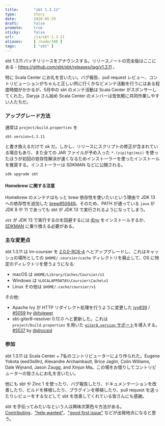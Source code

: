```yaml
---
title:       "sbt 1.3.11"
type:        story
date:        2020-05-29
draft:       false
promote:     true
sticky:      false
url:         /ja/sbt-1.3.11
aliases:     [ /node/340 ]
tags:        [ "sbt" ]
---
```


  [ivy39]: https://github.com/sbt/ivy/pull/39
  [5059]: https://github.com/sbt/sbt/issues/5059
  [5512]: https://github.com/sbt/sbt/pull/5512
  [5497]: https://github.com/sbt/sbt/issues/5497
  [5535]: https://github.com/sbt/sbt/pull/5535
  [5537]: https://github.com/sbt/sbt/pull/5537
  [5540]: https://github.com/sbt/sbt/pull/5540
  [5563]: https://github.com/sbt/sbt/pull/5563
  [5580]: https://github.com/sbt/sbt/pull/5580
  [launcher75]: https://github.com/sbt/launcher/pull/75
  [@itviewer]: https://github.com/itviewer
  [@eed3si9n]: https://github.com/eed3si9n
  [@retronym]: https://github.com/retronym
  [@drocsid]: https://github.com/drocsid
  [@bjaglin]: https://github.com/bjaglin
  [@dwijnand]: https://github.com/dwijnand

sbt 1.3.11 パッチリリースをアナウンスする。リリースノートの完全版はここにある - https://github.com/sbt/sbt/releases/tag/v1.3.11 。

特に Scala Center にお礼を言いたい。バグ報告、pull request レビュー、コントリビューションがちゃんと正しい所に行くかなどメンテ活動を行うにはある程度時間がかかるが、5月中の sbt のメンテ活動は Scala Center がスポンサーしてくれた。Daryja さん始め Scala Center のメンバーは皆気軽に共同作業しやすい人たちだ。

### アップグレード方法

通常は `project/build.properties` を

```
sbt.version=1.3.11
```

と書き換えるだけで ok だ。しかし、リリースにスクリプトの修正が含まれている場合もあり、また全ての JAR ファイルが予め入った `*.(zip|tgz|msi)` を使ったほうが初回の依存性解決が速くなるためインストーラーを使ったインストールを推奨する。インストーラーは SDKMAN などに公開される。

```
sdk upgrade sbt
```

#### Homebrew に関する注意

Homebrew のメンテナはもっと brew 依存性を使いたいという理由で JDK 13 への依存性を追加した [brew#50649](https://github.com/Homebrew/homebrew-core/issues/50649)。そのため、PATH が通っている `java` が JDK 8 や 11 であっても sbt が JDK 13 で実行されるようになってしまう。

`sbt` が JDK 13 で実行するのを回避するには [jEnv](https://www.jenv.be/) をインストールするか、[SDKMAN](https://sdkman.io/) に乗り換える必要がある。

### 主な変更点

sbt 1.3.11 は lm-coursier を [2.0.0-RC6-4](https://github.com/coursier/sbt-coursier/releases/tag/v2.0.0-RC6-4) へとアップグレードし、これはキャッシュの場所としての `$HOME/.coursier/cache` ディレクトリを廃止して、OS に特定のディレクトリを使うようになる:

- macOS は `$HOME/Library/Caches/Coursier/v1`
- Windows は `%LOCALAPPDATA%\Coursier\Cache\v1`
- Linux その他は `$HOME/.cache/coursier/v1`

その他:

- Apache Ivy が HTTP リダイレクト処理を行うように変更した [ivy#39][ivy39] / [#5059][5059] by [@itviewer][@itviewer]
- sbt-giter8-resolver 0.12.0 へと更新した。これは `project/build.properties` を用いた [`giter8.version` サポート](http://eed3si9n.com/giter8-0.12.0)を導入する。  [#5537][5537] by [@drocsid][@drocsid]

### 参加

sbt 1.3.11 は Scala Center + 7名のコントリビューターにより作られた。Eugene Yokota (eed3si9n), Alexandre Archambault, Brice Jaglin, Colin Williams, Dale Wijnand, Jason Zaugg, and Xinjun Ma。この場をお借りしてコントリビューターの皆さんにお礼を言いたい。

他にも sbt や Zinc 1 を使ったり、バグ報告したり、ドキュメンテーションを改善したり、ビルドを移植したり、プラグインを移植したり、pull request を送ったりレビューをするなどして sbt を改善してくれている皆さんにも感謝。

sbt を手伝ってみたいなという人は興味次第色々方法がある。[Contributing](https://github.com/sbt/sbt/blob/develop/CONTRIBUTING.md)、["help wanted"](https://github.com/sbt/sbt/issues?q=is%3Aissue+is%3Aopen+label%3A%22help+wanted%22)、["good first issue"](https://github.com/sbt/sbt/issues?q=is%3Aissue+is%3Aopen+label%3A%22good+first+issue%22) などが出発地点になると思う。
